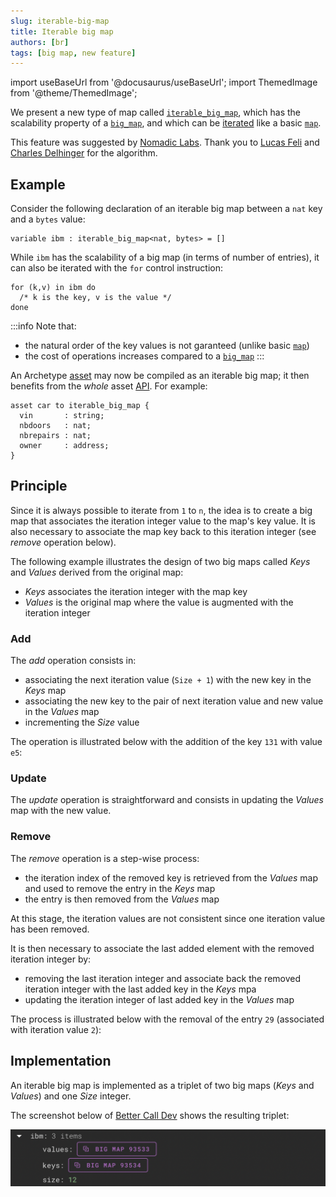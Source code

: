 ```yaml
---
slug: iterable-big-map
title: Iterable big map
authors: [br]
tags: [big map, new feature]
---
```


import useBaseUrl from '@docusaurus/useBaseUrl';
import ThemedImage from '@theme/ThemedImage';

We present a new type of map called [`iterable_big_map`](/docs/reference/types#iterable_big_map<K,%20V>), which has the scalability property of a [`big_map`](/docs/reference/types#big_map<K,%20V>), and which can be [iterated](/docs/reference/instructions#map) like a basic [`map`](/docs/reference/types#map<K,%20V>).

This feature was suggested by [Nomadic Labs](https://www.nomadic-labs.com/). Thank you to [Lucas Feli](https://www.linkedin.com/in/lucas-felli-815653111/) and [Charles Delhinger](https://www.linkedin.com/in/charles-dehlinger-a34699166/) for the algorithm.

<!--truncate-->


## Example

Consider the following declaration of an iterable big map between a `nat` key and a `bytes` value:
```archetype
variable ibm : iterable_big_map<nat, bytes> = []
```

While `ibm` has the scalability of a big map (in terms of number of entries), it can also be iterated with the `for` control instruction:
```archetype
for (k,v) in ibm do
  /* k is the key, v is the value */
done
```

:::info
Note that:
* the natural order of the key values is not garanteed (unlike basic [`map`](/docs/reference/types#map<K,%20V>))
* the cost of operations increases compared to a [`big_map`](/docs/reference/types#big_map<K,%20V>)
:::

An Archetype [asset](/docs/asset) may now be compiled as an iterable big map; it then benefits from the *whole* asset [API](/docs/asset#api). For example:
```archetype
asset car to iterable_big_map {
  vin       : string;
  nbdoors   : nat;
  nbrepairs : nat;
  owner     : address;
}
```

## Principle

Since it is always possible to iterate from `1` to `n`, the idea is to create a big map that associates the iteration integer value to the map's key value. It is also necessary to associate the map key back to this iteration integer (see *remove* operation below).

The following example illustrates the design of two big maps called *Keys* and *Values* derived from the original map:
<center>
<ThemedImage style={{ width: '80%' }}
  alt="IBM1"
  sources={{
    light: useBaseUrl('/img/blog/ibm1-light.svg'),
    dark: useBaseUrl('/img/blog/ibm1-dark.svg'),
  }}
/>
</center>

* *Keys* associates the iteration integer with the map key
* *Values* is the original map where the value is augmented with the iteration integer

### Add

The *add* operation consists in:
* associating the next iteration value (`Size + 1`) with the new key in the *Keys* map
* associating the new key to the pair of next iteration value and new value in the *Values* map
* incrementing the *Size* value

The operation is illustrated below with the addition of the key `131` with value `e5`:
<center>
<ThemedImage style={{ width: '80%' }}
  alt="IBM1"
  sources={{
    light: useBaseUrl('/img/blog/ibm2-light.svg'),
    dark: useBaseUrl('/img/blog/ibm2-dark.svg'),
  }}
/>
</center>

### Update

The *update* operation is straightforward and consists in updating the *Values* map with the new value.

### Remove

The *remove* operation is a step-wise process:
- the iteration index of the removed key is retrieved from the *Values* map and used to remove the entry in the *Keys* map
- the entry is then removed from the *Values* map

At this stage, the iteration values are not consistent since one iteration value has been removed.

It is then necessary to associate the last added element with the removed iteration integer by:
- removing the last iteration integer and associate back the removed iteration integer with the last added key in the *Keys* mpa
- updating the iteration integer of last added key in the *Values* map

The process is illustrated below with the removal of the entry `29` (associated with iteration value `2`):
<center>
<ThemedImage style={{ width: '80%' }}
  alt="IBM1"
  sources={{
    light: useBaseUrl('/img/blog/ibm3-light.svg'),
    dark: useBaseUrl('/img/blog/ibm3-dark.svg'),
  }}
/>
</center>

## Implementation

An iterable big map is implemented as a triplet of two big maps (*Keys* and *Values*) and one *Size* integer.

The screenshot below of [Better Call Dev](https://better-call.dev/) shows the resulting triplet:

![ibm4](/img/blog/ibm4.png)

